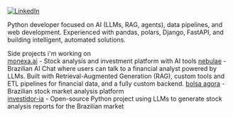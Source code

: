 ﻿[<img src="https://img.shields.io/badge/-LinkedIn-gray?style=flat&logo=linkedin" alt="LinkedIn" />](https://www.linkedin.com/in/renanmorettopereira/)

Python developer focused on AI (LLMs, RAG, agents), data pipelines, and web development.
Experienced with pandas, polars, Django, FastAPI, and building intelligent, automated solutions.

Side projects i'm working on    
[monexa.ai](https://www.monexa.ai/) - Stock analysis and investment platform with AI tools
[nebulae](https://nebulae.com.br/) - Brazilian AI Chat where users can talk to a financial analyst powered by LLMs. Built with Retrieval-Augmented Generation (RAG), custom tools and ETL pipelines for financial data, and a fully custom backend. 
[bolsa agora](https://www.bolsaagora.com.br/) - Brazilian stock market analysis platform    
[investidor-ia](https://github.com/renanmoretto/investidor-ia) - Open-source Python project using LLMs to generate stock analysis reports for the Brazilian market
